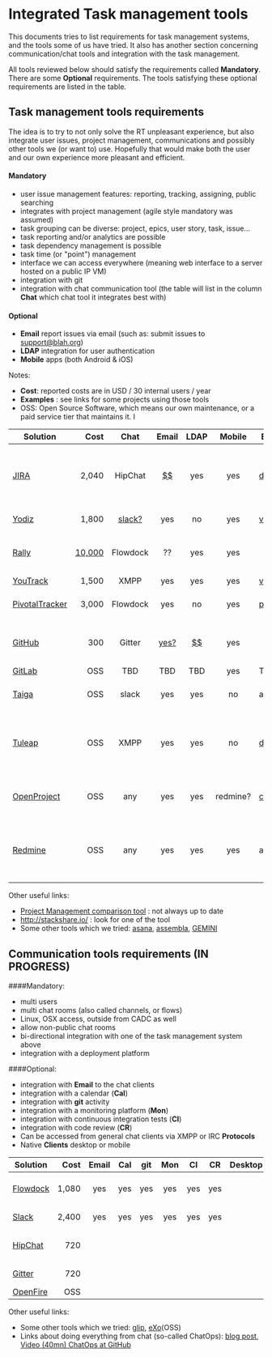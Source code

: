 Integrated Task management tools
============================

This documents tries to list requirements for task management systems, and the tools some of us have tried. It also has another section concerning communication/chat tools and integration with the task management.

All tools reviewed below should satisfy the requirements called **Mandatory**. 
There are some **Optional** requirements. The tools satisfying these optional requirements are listed in the table.  

Task management tools requirements
---------------------------------------------
The idea is to try to not only solve the RT unpleasant experience, but also integrate user issues, project management, communications and possibly other tools we (or want to) use. Hopefully that would make both the user and our own experience more pleasant and efficient.

#### Mandatory
 - user issue management features: reporting, tracking, assigning, public searching
 - integrates with project management (agile style mandatory was assumed)
 - task grouping can be diverse:  project, epics, user story, task, issue...
 - task reporting and/or analytics are possible 
 - task dependency management is possible
 - task time (or "point") management
 - interface we can access everywhere (meaning web interface to a server hosted on a public IP VM)
 - integration with git
 - integration with chat communication tool (the table will list in the column **Chat** which chat tool it integrates best with)

#### Optional
 - **Email** report issues via email (such as: submit issues to support@blah.org)
 - **LDAP** integration for user authentication
 - **Mobile** apps (both Android & iOS)

Notes:

 - **Cost**: reported costs are in USD / 30 internal users / year
 - **Examples** : see links for some projects using those tools
 - OSS: Open Source Software, which means our own maintenance, or a paid service tier that maintains it. I 
 
 
| Solution      | Cost | Chat| Email | LDAP | Mobile | Examples | Comments  |
| ------------- |-----:|:---:|:-----:|:----:|:------:|----------|:----------|    
| [JIRA](https://www.atlassian.com/software/jira) |2,040| HipChat | [\$\$](https://www.atlassian.com/software/jira/service-desk) |yes| yes|[demo](https://jira.atlassian.com/browse/DEMO/),[cern](https://its.cern.ch/jira/secure/Dashboard.jspa)|need JIRA Agile + JIRA Service Desk + Confluence. [free for OSS](https://www.atlassian.com/software/views/open-source-license-request)|
| [Yodiz](http://www.yodiz.com/)| 1,800 |[slack?](http://yodiz.uservoice.com/forums/147983-general/suggestions/6367135-integrate-with-slack) | yes | no | yes |[videos](https://www.youtube.com/results?search_query=yodiz)|[free for academic](http://www.yodiz.com/free-agile-software.html)|
| [Rally](https://www.rallydev.com/)  |[10,000](https://www.rallydev.com/platform-products/rally-editions)| Flowdock |?? |yes|yes||great for intranet, extranet not clear|
| [YouTrack](https://youtrack.jetbrains.com/) |1,500 | XMPP | yes | yes| yes |[video](https://www.youtube.com/watch?v=d7oSxVVzb2A)|[free for OSS](https://www.jetbrains.com/youtrack/buy/open_source_incloud.jsp)
| [PivotalTracker](http://www.pivotaltracker.com/)| 3,000 | Flowdock| yes | no | yes |[projects](http://www.pivotaltracker.com/community/public-projects)|[free for public or academic](https://www.pivotaltracker.com/faq#istrackerreallyfreeforpublicprojectsindividualusenonprofitsandeducators)|
| [GitHub](https://github.com/features)| 300 | Gitter | [yes?](https://gitreports.com/) | [\$\$](https://help.github.com/enterprise/2.1/admin/guides/user-management/using-ldap/) | yes ||  $300/y for 10 private repos, free for OSS |
| [GitLab](https://gitlab.com/features)| OSS | TBD | TBD | TBD| yes | TBD| TBD |
| [Taiga](https://taiga.io/)   | OSS | slack | yes | yes | no |ask seb|[time tracking p.o.v.](https://taiga.io/support/why-is-there-no-time-tracking/), very new|
| [Tuleap](https://www.tuleap.org/) | OSS |XMPP| yes | yes |no| [demo](https://demo-tuleap.enalean.com/account/login.php?return_to=%2Fmy%2F) | demo url unaccessible at HIA network. one stop solution for all CADC|
| [OpenProject](https://www.openproject.org/) | OSS|any|yes|yes|redmine?|[community](https://community.openproject.org/projects/openproject/)|chat integration seems with a chat bot only|
| [Redmine](http://www.redmine.org/)| OSS |any|yes|yes|yes| ask seb|most complete solution. painful to get friendly (but possible)|


Other useful links:

 - [Project Management comparison tool](project-management.zone) : not always up to date
 - http://stackshare.io/ : look for one of the tool
 - Some other tools which we tried: [asana](http://www.asana.com), [assembla](http://www.assembla.com),  [GEMINI](http://www.countersoft.com)

Communication tools requirements (IN PROGRESS)
------------------------------------------

####Mandatory:
 - multi users
 - multi chat rooms (also called channels, or flows)
 - Linux, OSX access, outside from CADC as well
 - allow non-public chat rooms
 - bi-directional integration with one of the task management system above
 - integration with a deployment platform

####Optional:

- integration with **Email** to the chat clients
- integration with a calendar (**Cal**)
- integration with **git** activity 
- integration with a monitoring platform (**Mon**)
- integration with continuous integration tests (**CI**)
- integration with code review (**CR**)
- Can be accessed from general chat clients via XMPP or IRC **Protocols**
- Native **Clients** desktop or mobile



| Solution      | Cost | Email | Cal | git | Mon | CI | CR  | Desktop | Protocols | Comments |
| ------------- |-----:|:-----:|:---:|:---:|:---:|:--:|:---:|---------|:----------|:---------|
| [Flowdock](https://www.flowdock.com/) | 1,080 | yes | yes | yes | yes | yes | yes |  | IRC | splitted views, threads |
| [Slack](https://slack.com/) |2,400| yes| yes | yes | yes | yes | yes |  | IRC, XMPP
| [HipChat](https://www.hipchat.com/)| 720||||||||XMPP| allow guest users|
| [Gitter](htttps://gittter.im/) |720||||||||IRC| splitted views|
| [OpenFire](http://www.igniterealtime.org/projects/openfire/) | OSS||||||||XMPP||


Other useful links:

 - Some other tools which we tried: [glip](https://glip.com), [eXo](http://www.exoplatform.com)(OSS)
 - Links about doing everything from chat (so-called ChatOps): [blog post](http://blog.flowdock.com/2014/11/11/chatops-devops-with-hubot/), [Video (40mn) ChatOps at GitHub](https://www.youtube.com/watch?v=NST3u-GjjFw)